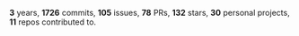 **3** years, **1726** commits, **105** issues, **78** PRs, **132** stars, **30** personal projects, **11** repos contributed to.
